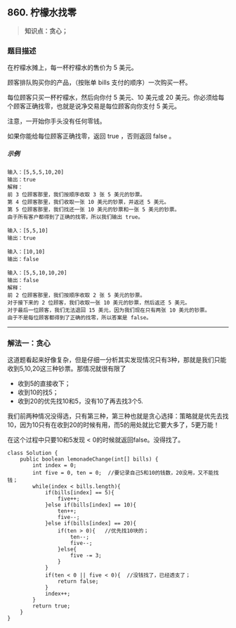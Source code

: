 ## 860. 柠檬水找零
> **知识点：贪心；**
### 题目描述

在柠檬水摊上，每一杯柠檬水的售价为 5 美元。

顾客排队购买你的产品，（按账单 bills 支付的顺序）一次购买一杯。

每位顾客只买一杯柠檬水，然后向你付 5 美元、10 美元或 20 美元。你必须给每个顾客正确找零，也就是说净交易是每位顾客向你支付 5 美元。

注意，一开始你手头没有任何零钱。

如果你能给每位顾客正确找零，返回 true ，否则返回 false 。

##### 示例

```
输入：[5,5,5,10,20]
输出：true
解释：
前 3 位顾客那里，我们按顺序收取 3 张 5 美元的钞票。
第 4 位顾客那里，我们收取一张 10 美元的钞票，并返还 5 美元。
第 5 位顾客那里，我们找还一张 10 美元的钞票和一张 5 美元的钞票。
由于所有客户都得到了正确的找零，所以我们输出 true。

输入：[5,5,10]
输出：true

输入：[10,10]
输出：false

输入：[5,5,10,10,20]
输出：false
解释：
前 2 位顾客那里，我们按顺序收取 2 张 5 美元的钞票。
对于接下来的 2 位顾客，我们收取一张 10 美元的钞票，然后返还 5 美元。
对于最后一位顾客，我们无法退回 15 美元，因为我们现在只有两张 10 美元的钞票。
由于不是每位顾客都得到了正确的找零，所以答案是 false。
```
---
### 解法一：贪心

这道题看起来好像复杂，但是仔细一分析其实发现情况只有3种，那就是我们只能收到5,10,20这三种钞票。那情况就很有限了   
- 收到5的直接收下；    
- 收到10的找5；   
- 收到20的优先找10和5，没有10了再去找3个5.    

我们前两种情况没得选，只有第三种，第三种也就是贪心选择：策略就是优先去找10，因为10只有在收到20的时候有用，而5的用处就比它要大多了，5更万能！   

在这个过程中只要10和5发现 < 0的时候就返回false。没得找了。

```
class Solution {
    public boolean lemonadeChange(int[] bills) {
        int index = 0;
        int five = 0, ten = 0;  //要记录自己5和10的钱数，20没用，又不能找钱；
        while(index < bills.length){
            if(bills[index] == 5){
                five++;
            }else if(bills[index] == 10){
                ten++;
                five--;
            }else if(bills[index] == 20){
                if(ten > 0){   //优先找10块的；
                    ten--;
                    five--;
                }else{
                    five -= 3;
                }
            }
            if(ten < 0 || five < 0){  //没钱找了，已经透支了；
                return false;
            }
            index++;
        }
        return true;
    }
}
```
